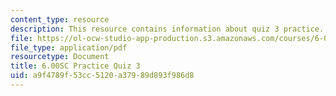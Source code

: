 ```yaml
---
content_type: resource
description: This resource contains information about quiz 3 practice.
file: https://ol-ocw-studio-app-production.s3.amazonaws.com/courses/6-00sc-introduction-to-computer-science-and-programming-spring-2011/a9f4789f53cc5120a37989d893f986d8_MIT6_00SCS11_q3_practice.pdf
file_type: application/pdf
resourcetype: Document
title: 6.00SC Practice Quiz 3
uid: a9f4789f-53cc-5120-a379-89d893f986d8
---
```

